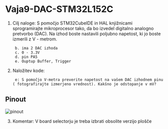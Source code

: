 # Vaja9-DAC-STM32L152C

1. Cilj naloge: S pomočjo STM32CubeIDE in HAL knjižnicami sprogramirajte mikroprocesor tako, da bo izvedel 
digitalno analogno pretvorbo (DAC). Na izhod boste nastavili poljubno napetost, ki jo boste izmerili z V -
metrom. 

        b. ima 2 DAC izhoda
        c. 0 - 3.3V
        d. pin PA5
        e. Ouptup Buffer, Trigger
        
4. Naložitev kode:
      
        e: S pomočjo V-metra preverite napetost na vašem DAC izhodnem pinu ( fotografirajte izmerjeno vrednost). Kakšno je odstopanje v mV?




## Pinout

![pinout]()

3. Komentar: V board selectorju je treba izbrati obsolite verzijo plošče
 
